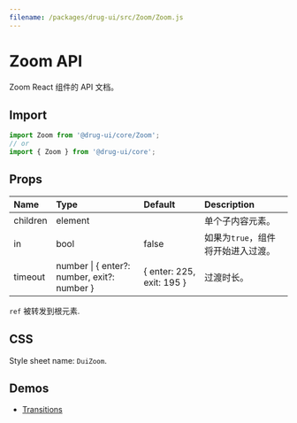 ```yaml
---
filename: /packages/drug-ui/src/Zoom/Zoom.js
---
```


# Zoom API

<p class="description">Zoom React 组件的 API 文档。</p>

## Import

```js
import Zoom from '@drug-ui/core/Zoom';
// or
import { Zoom } from '@drug-ui/core';
```

## Props

| Name | Type | Default | Description |
|:-----|:-----|:--------|:------------|
| <span class="prop-name">children</span> | <span class="prop-type">element</span> |  | 单个子内容元素。 |
| <span class="prop-name">in</span> | <span class="prop-type">bool</span> | <span class="prop-default">false</span> | 如果为```true```，组件将开始进入过渡。 |
| <span class="prop-name">timeout</span> | <span class="prop-type">number &#124; { enter?: number, exit?: number }</span> | <span class="prop-default">{ enter: 225, exit: 195 }</span> | 过渡时长。 |

`ref` 被转发到根元素.

## CSS

Style sheet name: `DuiZoom`.

## Demos

- [Transitions](/drug-ui/components/transitions/)




